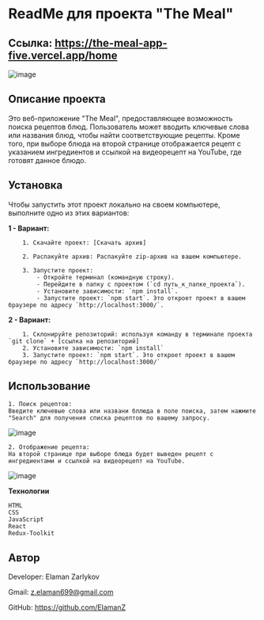 # ReadMe для проекта "The Meal"

## Ссылка: https://the-meal-app-five.vercel.app/home

![image](https://github.com/ElamanZ/neobis-front-themeal/assets/110537470/db54c4fe-882f-49c7-bbeb-2f02526fb04c)

## Описание проекта

Это веб-приложение "The Meal", предоставляющее возможность поиска рецептов блюд.
Пользователь может вводить ключевые слова или названия блюд, чтобы найти соответствующие рецепты.
Кроме того, при выборе блюда на второй странице отображается рецепт с указанием ингредиентов и ссылкой на видеорецепт на YouTube, где готовят данное блюдо.

## Установка

Чтобы запустить этот проект локально на своем компьютере, выполните одно из этих вариантов:

**1 - Вариант:**

        1. Скачайте проект: [Скачать архив] 
  
        2. Распакуйте архив: Распакуйте zip-архив на вашем компьютере.
  
        3. Запустите проект:
            - Откройте терминал (командную строку).
            - Перейдите в папку с проектом (`cd путь_к_папке_проекта`).
            - Установите зависимости: `npm install`.
            - Запустите проект: `npm start`. Это откроет проект в вашем браузере по адресу `http://localhost:3000/`.

**2 - Вариант:**  

        1. Склонируйте репозиторий: используя команду в терминале проекта `git clone` + [ссылка на репозиторий]
        2. Установите зависимости: `npm install`
        3. Запустите проект: `npm start`. Это откроет проект в вашем браузере по адресу `http://localhost:3000/`

## Использование


    1. Поиск рецептов:
    Введите ключевые слова или названи бллюда в поле поиска, затем нажмите "Search" для получения списка рецептов по вашему запросу.

![image](https://github.com/ElamanZ/neobis-front-themeal/assets/110537470/8dc99b8b-4732-43e1-8acc-2b17b6cbc9d6)


    2. Отображение рецепта:
    На второй странице при выборе блюда будет выведен рецепт с ингредиентами и ссылкой на видеорецепт на YouTube.
    
![image](https://github.com/ElamanZ/neobis-front-themeal/assets/110537470/c34eaf9a-cc8a-43a7-bc15-ba99233254e8)


**Технологии**

    HTML
    CSS
    JavaScript
    React
    Redux-Toolkit

## Автор

   Developer: Elaman Zarlykov
   
   Gmail: z.elaman699@gmail.com
   
   GitHub: https://github.com/ElamanZ

